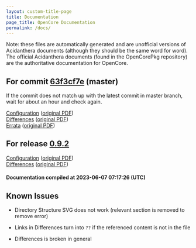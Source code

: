 ```yaml
---
layout: custom-title-page
title: Documentation
page_title: OpenCore Documentation
permalink: /docs/
---
```

Note: these files are automatically generated and are unofficial versions of Acidanthera documents (although they should be the same word for word). The official Acidanthera documents (found in the OpenCorePkg repository) are the authoritative documentation for OpenCore.

## For commit [63f3cf7e](https://github.com/acidanthera/OpenCorePkg/tree/63f3cf7e09f58acb341978e5296eb43e480a0eed) (master)

If the commit does not match up with the latest commit in master branch, wait for about an hour and check again.

[Configuration](latest/Configuration.html) ([original PDF](https://github.com/acidanthera/OpenCorePkg/blob/63f3cf7e09f58acb341978e5296eb43e480a0eed/Docs/Configuration.pdf))
<br>
[Differences](latest/Differences.html) ([original PDF](https://github.com/acidanthera/OpenCorePkg/blob/63f3cf7e09f58acb341978e5296eb43e480a0eed/Docs/Differences/Differences.pdf))
<br>
[Errata](latest/Errata.html) ([original PDF](https://github.com/acidanthera/OpenCorePkg/blob/63f3cf7e09f58acb341978e5296eb43e480a0eed/Docs/Errata/Errata.pdf))

## For release [0.9.2](https://github.com/acidanthera/OpenCorePkg/tree/0.9.2)

[Configuration](release/Configuration.html) ([original PDF](https://github.com/acidanthera/OpenCorePkg/blob/0.9.2/Docs/Configuration.pdf))
<br>
[Differences](release/Differences.html) ([original PDF](https://github.com/acidanthera/OpenCorePkg/blob/0.9.2/Docs/Differences/Differences.pdf))

#### Documentation compiled at 2023-06-07 07:17:26 (UTC)

## Known Issues

* Directory Structure SVG does not work (relevant section is removed to remove error)

* Links in Differences turn into `??` if the referenced content is not in the file

* Differences is broken in general
